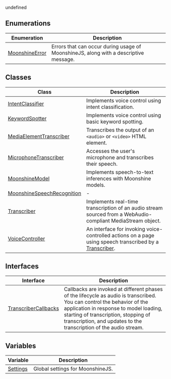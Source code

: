 undefined
## Enumerations

| Enumeration | Description |
| ------ | ------ |
| [MoonshineError](/docs/api/enumerations/moonshineerror) | Errors that can occur during usage of MoonshineJS, along with a descriptive message. |

## Classes

| Class | Description |
| ------ | ------ |
| [IntentClassifier](/docs/api/classes/intentclassifier) | Implements voice control using intent classification. |
| [KeywordSpotter](/docs/api/classes/keywordspotter) | Implements voice control using basic keyword spotting. |
| [MediaElementTranscriber](/docs/api/classes/mediaelementtranscriber) | Transcribes the output of an `<audio>` or `<video>` HTML element. |
| [MicrophoneTranscriber](/docs/api/classes/microphonetranscriber) | Accesses the user's microphone and transcribes their speech. |
| [MoonshineModel](/docs/api/classes/moonshinemodel) | Implements speech-to-text inferences with Moonshine models. |
| [MoonshineSpeechRecognition](/docs/api/classes/moonshinespeechrecognition) | - |
| [Transcriber](/docs/api/classes/transcriber) | Implements real-time transcription of an audio stream sourced from a WebAudio-compliant MediaStream object. |
| [VoiceController](/docs/api/classes/voicecontroller) | An interface for invoking voice-controlled actions on a page using speech transcribed by a [Transcriber](/docs/api/classes/transcriber). |

## Interfaces

| Interface | Description |
| ------ | ------ |
| [TranscriberCallbacks](/docs/api/interfaces/transcribercallbacks) | Callbacks are invoked at different phases of the lifecycle as audio is transcribed. You can control the behavior of the application in response to model loading, starting of transcription, stopping of transcription, and updates to the transcription of the audio stream. |

## Variables

| Variable | Description |
| ------ | ------ |
| [Settings](/docs/api/variables/settings) | Global settings for MoonshineJS. |

